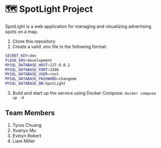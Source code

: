 # 🗺️ SpotLight Project

SpotLight is a web application for managing and visualizing advertising spots on a map.

1. Clone this repository
2. Create a valid .env file in the following format:
```bash
SECRET_KEY=dev
FLASK_ENV=development
MYSQL_DATABASE_HOST=127.0.0.1
MYSQL_DATABASE_PORT=3306
MYSQL_DATABASE_USER=root
MYSQL_DATABASE_PASSWORD=changeme
MYSQL_DATABASE_DB=SpotLight
```
3. Build and start up the service using Docker Compose:
   ```docker compose up -d```

## Team Members
1. Tyrus Chuang
2. Xuanyu Mu
3. Evelyn Robert
4. Liam Miller